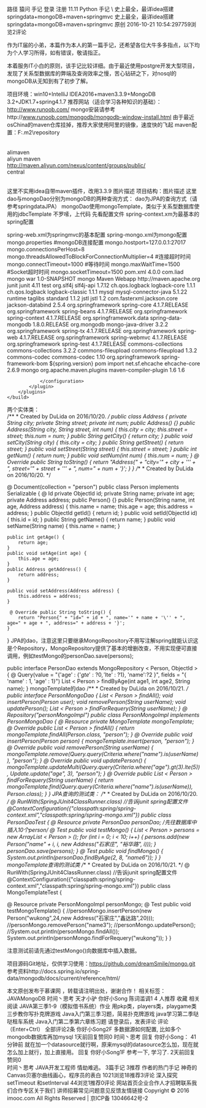 
路径 猿问 手记 登录 注册 11.11 Python  手记 \ 史上最全，最详idea搭建springdata+mongoDB+maven+springmvc 史上最全，最详idea搭建springdata+mongoDB+maven+springmvc 原创 2016-10-21 10:54:297759浏览2评论 

作为IT届的小弟，本篇作为本人的第一篇手记，还希望各位大牛多多指点，以下均为个人学习所得，如有错误，敬请指正。

本着服务IT小白的原则，该手记比较详细。由于最近使用postgre开发大型项目，发现了关系型数据库的弊端及查询效率之慢，苦心钻研之下，对nosql的mongoDB从无知到有了初步了解。  

项目环境：win10+IntelliJ IDEA2016+maven3.3.9+MongoDB 3.2+JDK1.7+spring4.1.7  推荐网站（适合学习各种知识的基础）：http://www.runoob.com/ mongo安装请参考http://www.runoob.com/mongodb/mongodb-window-install.html  由于最近osChina的maven仓库挂掉，推荐大家使用阿里的镜像，速度快的飞起 
maven配置：<localRepository>F:\.m2\repository</localRepository>  
<mirrors>     
<mirror>       
<id>alimaven</id>       
<name>aliyun maven</name>       
<url>http://maven.aliyun.com/nexus/content/groups/public/</url>       
<mirrorOf>central</mirrorOf>             
</mirror>   
</mirrors> 

这里不实用idea自带maven插件，改用3.3.9 图片描述  项目结构：图片描述 这里dao与mongoDao分别为mongoDB的两种查询方式： dao为JPA的查询方式（请参考springdataJPA） mongoDao使用mongoTemplate，类似于关系型数据库使用的jdbcTemplate  不罗嗦，上代码 先看配置文件 spring-context.xm为最基本的spring配置  

<?xml version="1.0" encoding="UTF-8"?>
<beans xmlns="http://www.springframework.org/schema/beans"        xmlns:xsi="http://www.w3.org/2001/XMLSchema-instance"        xmlns:context="http://www.springframework.org/schema/context"        xsi:schemaLocation="http://www.springframework.org/schema/beans        http://www.springframework.org/schema/beans/spring-beans.xsd        http://www.springframework.org/schema/context        http://www.springframework.org/schema/context/spring-context.xsd">
	<!--扫描service包嗲所有使用注解的类型-->
	<context:component-scan base-package="com.lida.mongo"/>
	<!-- 导入mongodb的配置文件 -->
	<import resource="spring-mongo.xml" />     
	<!-- 开启注解 -->
	<context:annotation-config />
</beans> spring-web.xml为springmvc的基本配置  <?xml version="1.0" encoding="UTF-8"?>
<beans xmlns="http://www.springframework.org/schema/beans"        xmlns:xsi="http://www.w3.org/2001/XMLSchema-instance"        xmlns:mvc="http://www.springframework.org/schema/mvc"        xmlns:context="http://www.springframework.org/schema/context"        xsi:schemaLocation="http://www.springframework.org/schema/beans        http://www.springframework.org/schema/beans/spring-beans.xsd        http://www.springframework.org/schema/mvc        http://www.springframework.org/schema/mvc/spring-mvc-4.0.xsd        http://www.springframework.org/schema/context        http://www.springframework.org/schema/context/spring-context-4.0.xsd">
	<!--配置springmvc-->
	<!--1.开启springmvc注解模式-->    
	<!--简化配置：         (1)主动注册DefaultAnnotationHandlerMapping,AnnotationMethodHandlerAdapter         (2)提供一系列功能：数据绑定，数字和日期的format @NumberFormt @DataTimeFormat，xml json默认的读写支持-->
	<mvc:annotation-driven/>
	<!--servlet-mapping-->
	<!--2静态资源默认的servlet配置，（1）允许对静态资源的处理：js，gif    （2）允许使用“/”做整体映射-->
	<!-- 容器默认的DefaultServletHandler处理 所有静态内容与无RequestMapping处理的URL-->
	<mvc:default-servlet-handler/>
	<!--3:配置jsp 显示viewResolver-->
	<bean class="org.springframework.web.servlet.view.InternalResourceViewResolver">
		<property name="viewClass" value="org.springframework.web.servlet.view.JstlView"/>
		<property name="prefix" value="/WEB-INF/views/"/>
		<property name="suffix" value=".jsp"/>
	</bean>
	<!-- 4自动扫描且只扫描@Controller -->
	<context:component-scan base-package="com.lida.mongo.controller" />
	<!-- 定义无需Controller的url<->view直接映射 -->
	<mvc:view-controller path="/" view-name="redirect:/goMongo/list"/>
</beans> spring-mongo.xml为mongo配置  <?xml version="1.0" encoding="UTF-8"?>
<beans xmlns="http://www.springframework.org/schema/beans"        xmlns:xsi="http://www.w3.org/2001/XMLSchema-instance"        xmlns:context="http://www.springframework.org/schema/context"        xmlns:mongo="http://www.springframework.org/schema/data/mongo"        xsi:schemaLocation="http://www.springframework.org/schema/beans                http://www.springframework.org/schema/beans/spring-beans-3.0.xsd                http://www.springframework.org/schema/context                http://www.springframework.org/schema/context/spring-context.xsd                http://www.springframework.org/schema/data/mongo             http://www.springframework.org/schema/data/mongo/spring-mongo.xsd">   
	<!-- 加载mongodb的属性配置文件 -->
	<context:property-placeholder location="classpath:mongo.properties" />
	<!-- spring连接mongodb数据库的配置 -->
	<mongo:mongo-client replica-set="${mongo.hostport}" id="mongo">
		<mongo:client-options connections-per-host="${mongo.connectionsPerHost}"                        threads-allowed-to-block-for-connection-multiplier="${mongo.threadsAllowedToBlockForConnectionMultiplier}"                        connect-timeout="${mongo.connectTimeout}"                        max-wait-time="${mongo.maxWaitTime}"                        socket-timeout="${mongo.socketTimeout}"/>
	</mongo:mongo-client>
	<!-- mongo的工厂，通过它来取得mongo实例,dbname为mongodb的数据库名，没有的话会自动创建 -->
	<mongo:db-factory  id="mongoDbFactory" dbname="mongoLida" mongo-ref="mongo" />
	<!-- 只要使用这个调用相应的方法操作 -->
	<bean id="mongoTemplate" class="org.springframework.data.mongodb.core.MongoTemplate">
		<constructor-arg name="mongoDbFactory" ref="mongoDbFactory" />
	</bean>     
	<!-- mongodb bean的仓库目录，会自动扫描扩展了MongoRepository接口的接口进行注入 -->
	<mongo:repositories base-package="com.lida.mongo" />
</beans> mongo.properties  #mongoDB连接配置 mongo.hostport=127.0.0.1:27017 mongo.connectionsPerHost=8 mongo.threadsAllowedToBlockForConnectionMultiplier=4 #连接超时时间 mongo.connectTimeout=1000 #等待时间 mongo.maxWaitTime=1500 #Socket超时时间 mongo.socketTimeout=1500 pom.xml  <project xmlns="http://maven.apache.org/POM/4.0.0" xmlns:xsi="http://www.w3.org/2001/XMLSchema-instance"   xsi:schemaLocation="http://maven.apache.org/POM/4.0.0 http://maven.apache.org/maven-v4_0_0.xsd">
	<modelVersion>4.0.0</modelVersion>
	<groupId>com.liad</groupId>
	<artifactId>mongo</artifactId>
	<packaging>war</packaging>
	<version>1.0-SNAPSHOT</version>
	<name>mongo Maven Webapp</name>
	<url>http://maven.apache.org</url>
	<dependencies>
		<!--使用junit4，注解的方式测试-->
		<dependency>
			<groupId>junit</groupId>     
			<artifactId>junit</artifactId>
			<version>4.11</version>
			<scope>test</scope>
		</dependency>
		<!--日志-->
		<!--日志 slf4j,log4j,logback,common-logging-->
		<!--slf4j是规范/接口-->
		<!--log4j,logback,common-logging是日志实现 本项目使用slf4j + logback -->
		<dependency>
			<groupId>org.slf4j</groupId>   
			<artifactId>slf4j-api</artifactId>     
			<version>1.7.12</version>
		</dependency>
		<!--实现slf4j并整合-->
		<dependency>
			<groupId>ch.qos.logback</groupId>   
			<artifactId>logback-core</artifactId>
			<version>1.1.1</version>
		</dependency>
		<dependency>     
			<groupId>ch.qos.logback</groupId>
			<artifactId>logback-classic</artifactId>
			<version>1.1.1</version>
		</dependency>
		<!--数据库相关-->   
		<dependency>
			<groupId>mysql</groupId>
			<artifactId>mysql-connector-java</artifactId>
			<version>5.1.22</version>
			<!--maven工作范围   驱动在真正工作的时候使用，故生命周期改为runtime-->
			<scope>runtime</scope>
		</dependency>
		<!--servlet web相关-->
		<dependency>
			<groupId>taglibs</groupId>     
			<artifactId>standard</artifactId>      
			<version>1.1.2</version>
		</dependency>
		<dependency>
			<groupId>jstl</groupId>
			<artifactId>jstl</artifactId>      
			<version>1.2</version>
		</dependency>
		<dependency>
			<groupId>com.fasterxml.jackson.core</groupId>
			<artifactId>jackson-databind</artifactId>
			<version>2.5.4</version>
		</dependency>  
		<!--spring-->
		<!--spring核心-->
		<dependency>      
			<groupId>org.springframework</groupId>
			<artifactId>spring-core</artifactId>
			<version>4.1.7.RELEASE</version>
		</dependency>
		<dependency>
			<groupId>org.springframework</groupId>
			<artifactId>spring-beans</artifactId>
			<version>4.1.7.RELEASE</version>    
		</dependency>
		<dependency>    
			<groupId>org.springframework</groupId>
			<artifactId>spring-context</artifactId>
			<version>4.1.7.RELEASE</version>
		</dependency>
		<!--spring dao-->
		<dependency>    
			<groupId>org.springframework.data</groupId>
			<artifactId>spring-data-mongodb</artifactId>
			<version>1.8.0.RELEASE</version>     
		</dependency>
		<dependency>
			<groupId>org.mongodb</groupId>
			<artifactId>mongo-java-driver</artifactId>
			<version>3.2.2</version>    
		</dependency>
		<dependency>
			<groupId>org.springframework</groupId>
			<artifactId>spring-tx</artifactId>
			<version>4.1.7.RELEASE</version>
		</dependency>
		<!--spring web-->
		<dependency>
			<groupId>org.springframework</groupId> 
			<artifactId>spring-web</artifactId>
			<version>4.1.7.RELEASE</version>   
		</dependency>
		<dependency>     
			<groupId>org.springframework</groupId>
			<artifactId>spring-webmvc</artifactId>   
			<version>4.1.7.RELEASE</version>
		</dependency>
		<!--spring test-->
		<dependency>
			<groupId>org.springframework</groupId>
			<artifactId>spring-test</artifactId>
			<version>4.1.7.RELEASE</version>
		</dependency>
		<dependency>
			<groupId>commons-collections</groupId>
			<artifactId>commons-collections</artifactId>
			<version>3.2.2</version>
		</dependency>
		<dependency>
			<groupId>commons-fileupload</groupId>      
			<artifactId>commons-fileupload</artifactId>
			<version>1.3.2</version>
		</dependency>
		<dependency>
			<groupId>commons-codec</groupId>   
			<artifactId>commons-codec</artifactId>
			<version>1.10</version>
		</dependency>
	</dependencies>
	<dependencyManagement>
		<dependencies>  
			<dependency>
				<groupId>org.springframework</groupId>
				<artifactId>spring-framework-bom</artifactId>
				<version>${spring.version}</version>
				<type>pom</type>        
				<scope>import</scope>
			</dependency>
			<dependency>
				<groupId>net.sf.ehcache</groupId>
				<artifactId>ehcache-core</artifactId>    
				<version>2.6.9</version>
			</dependency>
		</dependencies>
	</dependencyManagement>
	<build>   
		<finalName>mongo</finalName>
		<plugins>
			<plugin>
				<groupId>org.apache.maven.plugins</groupId>
				<artifactId>maven-compiler-plugin</artifactId>
				<configuration>
					<source>1.6</source>
					<target>1.6</target>      

				</configuration>
			</plugin>   
		</plugins>
	</build>
</project> 
 
 两个实体类：  
/**  * Created by DuLida on 2016/10/20.  */
public class Address {
	private String city;
	private String street;
	private int num;
	public Address() {}
	public Address(String city, String street, int num) {
		this.city = city;
		this.street = street;
		this.num = num;
	}
	public String getCity() {
		return city;
	}
	public void setCity(String city) {
		this.city = city;
	}
	public String getStreet() {
		return street;
	}
	public void setStreet(String street) {
		this.street = street;
	}
	public int getNum() {
		return num;
	}
	public void setNum(int num) {
		this.num = num;
	}
	 @ Override public String toString() {
		return "Address{" + "city='" + city + '\'' + ", street='" + street + '\'' + ", num=" + num + '}';
	}
}
/**  * Created by DuLida on 2016/10/20.  */

 @ Document(collection = "person")
public class Person implements Serializable {
	 @ Id private ObjectId id;
	private String name;
	private int age;
	private Address address;
	public Person() {}
	public Person(String name, int age, Address address) {
		this.name = name;
		this.age = age;
		this.address = address;
	}
	public ObjectId getId() {
		return id;
	}
	public void setId(ObjectId id) {
		this.id = id;
	}
	public String getName() {
		return name;
	}
	public void setName(String name) {
		this.name = name;
	}

	public int getAge() {
		return age;
	}
	public void setAge(int age) {
		this.age = age;
	}
	public Address getAddress() {
		return address;
	}

	public void setAddress(Address address) {
		this.address = address;
	}

	 @ Override public String toString() {
		return "Person{" + "id=" + id + ", name='" + name + '\'' + ", age=" + age + ", address=" + address + '}';
	}
}
JPA的dao，注意这里只要继承MongoRepository不用写注解spring就能认识这是个Repository，MongoRepository提供了基本的增删改查，不用实现便可直接调用，例如testMongo的personDao.save(persons);

public interface PersonDao extends MongoRepository < Person, ObjectId > {
	 @ Query(value = "{'age' : {'$gte' : ?0, '$lte' : ?1}, 'name':?2 }", fields = "{ 'name' : 1, 'age' : 1}")
	List < Person > findByAge(int age1, int age2, String name);
}
mongoTemplate的dao
/**  * Created by DuLida on 2016/10/21.  */
public interface PersonMongoDao {
	List < Person > findAll();
	void insertPerson(Person user);
	void removePerson(String userName);
	void updatePerson();
	List < Person > findForRequery(String userName);
}
 @ Repository("personMongoImpl")
public class PersonMongoImpl implements PersonMongoDao {
	 @ Resource
	private MongoTemplate mongoTemplate;
	 @ Override
	public List < Person > findAll() {
		return mongoTemplate.findAll(Person.class, "person");
	}
	 @ Override
	public void insertPerson(Person person) {
		mongoTemplate.insert(person, "person");
	}
	 @ Override
	public void removePerson(String userName) {
		mongoTemplate.remove(Query.query(Criteria.where("name").is(userName)), "person");
	}
	 @ Override
	public void updatePerson() {
		mongoTemplate.updateMulti(Query.query(Criteria.where("age").gt(3).lte(5)), Update.update("age", 3), "person");
	}
	 @ Override
	public List < Person > findForRequery(String userName) {
		return mongoTemplate.find(Query.query(Criteria.where("name").is(userName)), Person.class);
	}
}
JPA查询的测试类：
/**  * Created by DuLida on 2016/10/20.  */
 @ RunWith(SpringJUnit4ClassRunner.class) //告诉junit spring配置文件 @ContextConfiguration({"classpath:spring/spring-context.xml","classpath:spring/spring-mongo.xml"})
public class PersonDaoTest {
	 @ Resource private PersonDao personDao;
	/*先往数据库中插入10个person*/
	 @ Test public void testMongo() {
		List < Person > persons = new ArrayList < Person > ();
		for (int i = 0; i < 10; i++) {
			persons.add(new Person("name" + i, i, new Address("石家庄", "裕华路", i)));
		}
		personDao.save(persons);
	}
	 @ Test public void findMongo() {
		System.out.println(personDao.findByAge(2, 8, "name6"));
	}
}
mongoTemplate查询的测试类
/**  * Created by DuLida on 2016/10/21.  */
 @ RunWith(SpringJUnit4ClassRunner.class)
//告诉junit spring配置文件 @ContextConfiguration({"classpath:spring/spring-context.xml","classpath:spring/spring-mongo.xml"}) public class MongoTemplateTest {

 @ Resource private PersonMongoImpl personMongo;
 @ Test public void testMongoTemplate() {
	//personMongo.insertPerson(new Person("wukong",24,new Address("石家庄","鑫达路",20)));
	//personMongo.removePerson("name3");
	//personMongo.updatePerson();
	//System.out.println(personMongo.findAll());         System.out.println(personMongo.findForRequery("wukong"));     } }
 
 
 注意测试前请先通过testMongo()向数据库中插入数据。 
 
 项目源码Git地址，仅供学习使用：https://github.com/dreamSmile/mongo.git 参考资料http://docs.spring.io/spring-data/mongodb/docs/current/reference/html/  
 
 本文原创发布于慕课网 ，转载请注明出处，谢谢合作！ 相关标签：JAVAMongoDB   时间丶思考 天才小驴 你好小Song 陈词滥调1 4 人推荐    收藏 相关阅读 
 JAVA第三季1-9（模拟借书系统）作业 用pkp类，players类，playgame类三步教你写扑克牌游戏 
 Java入门第三季习题，简易扑克牌游戏 java学习第二季哒哒租车系统 
 Java入门第二季第六章练习题   请登录后，发表评论 评论（Enter+Ctrl） 全部评论2条 你好小Song2F 多数据源如何配置, 比如多个mongodb数据库再加mysql 1天前回复赞同0  时间丶思考 回复 你好小Song： 41分钟前 就在加一个datasource就行啊，原来mysql的datasource怎么加，现在就怎么加上就行，加上直接用。 回复 你好小Song1F 参考一下, 学习了. 2天前回复赞同0  
 时间丶思考 JAVA开发工程师 情劫难逃。 3篇手记 3推荐 作者的热门手记 
 神奇的Canvas贝塞尔曲线画心，程序员的表白 1021浏览18推荐3评论 
 深入探究setTimeout 和setInterval 44浏览1推荐0评论 网站首页企业合作人才招聘联系我们合作专区关于我们
 讲师招募常见问题意见反馈友情链接 Copyright © 2016 imooc.com All Rights Reserved | 京ICP备 13046642号-2
